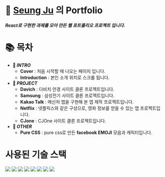 # 🤩 <ins>Seung Ju</ins> 의 Portfolio
__*React로 구현한 과제를 모아 만든 웹 포트폴리오 프로젝트 입니다.*__


# 📚 목차
+ __📕 *INTRO*__
  + __Cover__ : 처음 시작할 때 나오는 페이지 입니다.
  + __Introduction__ : 본인 소개 위치로 스크롤 됩니다.
+ __📒 *PROJECT*__
  + __Davich__ : 다비치 안경 사이트 클론 프로젝트입니다.
  + __Samsung__ : 삼성전기 사이트 클론 프로젝트입니다.
  + __Kakao Talk__ : 메신저 앱을 구현해 본 앱 제작 프로젝트입니다.
  + __Netflix__ : 넷플릭스와 같은 구성으로, 영화 정보를 얻을 수 있는 앱 프로젝트입니다.
  + __CJone__ : CJOne 사이트 클론 프로젝트입니다.
+ __📘 *OTHER*__
  + __Pure CSS__ : pure css로 만든 __facebook EMOJI__ 모음과 캐릭터입니다.

# 사용된 기술 스택
<img src="https://img.shields.io/badge/html5-E34F26?style=flat&logo=html5&logoColor=white"/> <img src="https://img.shields.io/badge/css3-1572B6?style=flat&logo=css3&logoColor=white"/>
<img src="https://img.shields.io/badge/javascript-F7DF1E?style=flat&logo=javascript&logoColor=white"/>
<img src="https://img.shields.io/badge/React-61DAFB?style=flat&logo=react&logoColor=white"/>
<img src="https://img.shields.io/badge/sass-CC6699?style=flat&logo=sass&logoColor=white"/>
<img src="https://img.shields.io/badge/photoshop-31A8FF?style=flat&logo=adobephotoshop&logoColor=white"/>
<img src="https://img.shields.io/badge/illustrator-FF9A00?style=flat&logo=adobeillustrator&logoColor=white"/>
<img src="https://img.shields.io/badge/figma-F24E1E?style=flat&logo=figma&logoColor=white"/>
